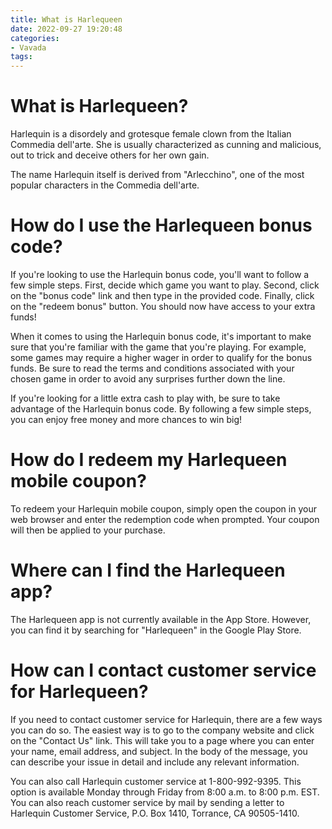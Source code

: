 ```yaml
---
title: What is Harlequeen
date: 2022-09-27 19:20:48
categories:
- Vavada
tags:
---
```



#  What is Harlequeen?

Harlequin is a disordely and grotesque female clown from the Italian Commedia dell'arte. She is usually characterized as cunning and malicious, out to trick and deceive others for her own gain.

The name Harlequin itself is derived from "Arlecchino", one of the most popular characters in the Commedia dell'arte.

#  How do I use the Harlequeen bonus code?

If you're looking to use the Harlequin bonus code, you'll want to follow a few simple steps. First, decide which game you want to play. Second, click on the "bonus code" link and then type in the provided code. Finally, click on the "redeem bonus" button. You should now have access to your extra funds!

When it comes to using the Harlequin bonus code, it's important to make sure that you're familiar with the game that you're playing. For example, some games may require a higher wager in order to qualify for the bonus funds. Be sure to read the terms and conditions associated with your chosen game in order to avoid any surprises further down the line.

If you're looking for a little extra cash to play with, be sure to take advantage of the Harlequin bonus code. By following a few simple steps, you can enjoy free money and more chances to win big!

#  How do I redeem my Harlequeen mobile coupon?

To redeem your Harlequin mobile coupon, simply open the coupon in your web browser and enter the redemption code when prompted. Your coupon will then be applied to your purchase.

#  Where can I find the Harlequeen app?

The Harlequeen app is not currently available in the App Store. However, you can find it by searching for "Harlequeen" in the Google Play Store.

#  How can I contact customer service for Harlequeen?

If you need to contact customer service for Harlequin, there are a few ways you can do so. The easiest way is to go to the company website and click on the "Contact Us" link. This will take you to a page where you can enter your name, email address, and subject. In the body of the message, you can describe your issue in detail and include any relevant information.

You can also call Harlequin customer service at 1-800-992-9395. This option is available Monday through Friday from 8:00 a.m. to 8:00 p.m. EST. You can also reach customer service by mail by sending a letter to Harlequin Customer Service, P.O. Box 1410, Torrance, CA 90505-1410.